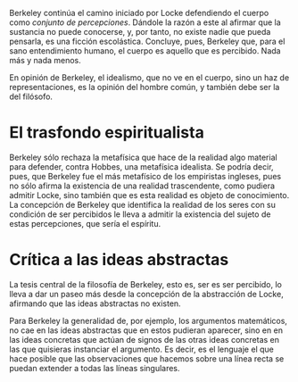 Berkeley continúa el camino iniciado por Locke defendiendo el cuerpo como *conjunto de percepciones*. Dándole la razón a este al afirmar que la sustancia no puede conocerse, y, por tanto, no existe nadie que pueda pensarla, es una ficción escolástica. Concluye, pues, Berkeley que, para el sano entendimiento humano, el cuerpo es aquello que es percibido. Nada más y nada menos.

En opinión de Berkeley, el idealismo, que no ve en el cuerpo, sino un haz de representaciones, es la opinión del hombre común, y también debe ser la del filósofo.

# El trasfondo espiritualista

Berkeley sólo rechaza la metafísica que hace de la realidad algo material para defender, contra Hobbes, una metafísica idealista. Se podría decir, pues, que Berkeley fue el más metafísico de los empiristas ingleses, pues no sólo afirma la existencia de una realidad trascendente, como pudiera admitir Locke, sino también que es esta realidad es objeto de conocimiento. La concepción de Berkeley que identifica la realidad de los seres con su condición de ser percibidos le lleva a admitir la existencia del sujeto de estas percepciones, que sería el espíritu.


# Crítica a las ideas abstractas

La tesis central de la filosofía de Berkeley, esto es, ser es ser percibido, lo lleva a dar un paseo más desde la concepción de la abstracción de Locke, afirmando que las ideas abstractas no existen.

Para Berkeley la generalidad de, por ejemplo, los argumentos matemáticos, no cae en las ideas abstractas que en estos pudieran aparecer, sino en en las ideas concretas que actúan de signos de las otras ideas concretas en las que quisieras instanciar el argumento. Es decir, es el lenguaje el que hace posible que las observaciones que hacemos sobre una línea recta se puedan extender a todas las líneas singulares.